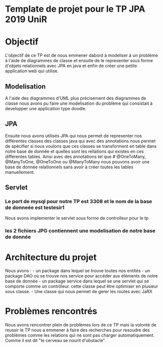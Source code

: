# Template de projet pour le TP JPA 2019 UniR

# Objectif
L'objectif de ce TP est de nous emmener dabord à modeliser à un problème à l'aide de diagrammes de classe 
et ensuite de le representer sous forme d'objets relationnels avec JPA en java et enfin de créer une petite application web qui utilise.

## Modelisation
A l'aide des diagrammes d'UML plus précisement des diagrammes de classe nous avons pu faire une modelisation du problème qui 
consistait à developper une application type doodle.

## JPA
Ensuite nous avons utilisés JPA qui nous permet de representer nos différentes classes des classes java qui avec des
annotations nous permet de spécifier si nous voulons que ces classes se transforment en table dans notre base de donnée et quelles sont les rellations qui existes en ces differentes tables. Ainsi avec des annotations tel que # @OneToMany, @ManyToOne, @OneToOne ou @ManyToMany
nous pouvons avoir une base de donnée relationnels sans avoir à créer toutes les tables manuellement.

## Servlet

### Le port de mysql pour notre TP est 3308 et le nom de la base de donneée est testesir1
 Nous avons implementer le servlet sous forme de controlleur pour le tp
### les 2 fichiers JPG contiennent une modelisation de notre base de donnée 

# Architecture du projet 
Nous avons :
      - un package dans lequel se trouve toutes nos entités
      - un package DAO où se trouve nos service pour accéder aux éléments de notre base de donnée
      - un package service dans lequel se une servlet qui se comporte comme un contrôleur. cette classe peut être optimiser en plusieur sous classe.
      - Une classe qui nous permet de gerer les routes avec JaRX 

# Problèmes rencontrés

Nous avons rencontrer plein de problèmes lors de ce TP mais la volonté de reussir le TP nous a emmener à faire des recherches pour resoudre des problèmes comme les relations qui ne sont pas charger automatiquement.
Comme il est dit "le cerveau se nourit d'obstacle". 

